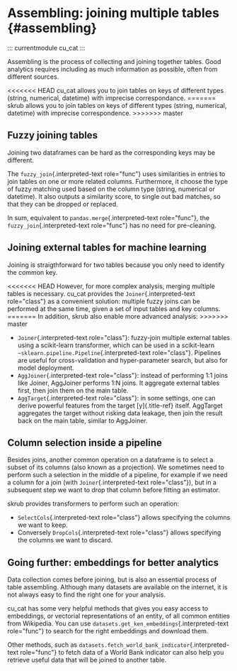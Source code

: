 # Assembling: joining multiple tables {#assembling}

::: currentmodule
cu_cat
:::

Assembling is the process of collecting and joining together tables.
Good analytics requires including as much information as possible, often
from different sources.

\<\<\<\<\<\<\< HEAD cu_cat allows you to join tables on keys of
different types (string, numerical, datetime) with imprecise
correspondance. ======= skrub allows you to join tables on keys of
different types (string, numerical, datetime) with imprecise
correspondence. \>\>\>\>\>\>\> master

## Fuzzy joining tables

Joining two dataframes can be hard as the corresponding keys may be
different.

The `fuzzy_join`{.interpreted-text role="func"} uses similarities in
entries to join tables on one or more related columns. Furthermore, it
choose the type of fuzzy matching used based on the column type (string,
numerical or datetime). It also outputs a similarity score, to single
out bad matches, so that they can be dropped or replaced.

In sum, equivalent to `pandas.merge`{.interpreted-text role="func"}, the
`fuzzy_join`{.interpreted-text role="func"} has no need for
pre-cleaning.

## Joining external tables for machine learning

Joining is straigthforward for two tables because you only need to
identify the common key.

\<\<\<\<\<\<\< HEAD However, for more complex analysis, merging multiple
tables is necessary. cu_cat provides the `Joiner`{.interpreted-text
role="class"} as a convenient solution: multiple fuzzy joins can be
performed at the same time, given a set of input tables and key columns.
======= In addition, skrub also enable more advanced analysis:
\>\>\>\>\>\>\> master

-   `Joiner`{.interpreted-text role="class"}: fuzzy-join multiple
    external tables using a scikit-learn transformer, which can be used
    in a scikit-learn `~sklearn.pipeline.Pipeline`{.interpreted-text
    role="class"}. Pipelines are useful for cross-validation and
    hyper-parameter search, but also for model deployment.
-   `AggJoiner`{.interpreted-text role="class"}: instead of performing
    1:1 joins like Joiner, AggJoiner performs 1:N joins. It aggregate
    external tables first, then join them on the main table.
-   `AggTarget`{.interpreted-text role="class"}: in some settings, one
    can derive powerful features from the target [y]{.title-ref} itself.
    AggTarget aggregates the target without risking data leakage, then
    join the result back on the main table, similar to AggJoiner.

## Column selection inside a pipeline

Besides joins, another common operation on a dataframe is to select a
subset of its columns (also known as a projection). We sometimes need to
perform such a selection in the middle of a pipeline, for example if we
need a column for a join (with `Joiner`{.interpreted-text
role="class"}), but in a subsequent step we want to drop that column
before fitting an estimator.

skrub provides transformers to perform such an operation:

-   `SelectCols`{.interpreted-text role="class"} allows specifying the
    columns we want to keep.
-   Conversely `DropCols`{.interpreted-text role="class"} allows
    specifying the columns we want to discard.

## Going further: embeddings for better analytics

Data collection comes before joining, but is also an essential process
of table assembling. Although many datasets are available on the
internet, it is not always easy to find the right one for your analysis.

cu_cat has some very helpful methods that gives you easy access to
embeddings, or vectorial representations of an entity, of all common
entities from Wikipedia. You can use
`datasets.get_ken_embeddings`{.interpreted-text role="func"} to search
for the right embeddings and download them.

Other methods, such as
`datasets.fetch_world_bank_indicator`{.interpreted-text role="func"} to
fetch data of a World Bank indicator can also help you retrieve useful
data that will be joined to another table.
